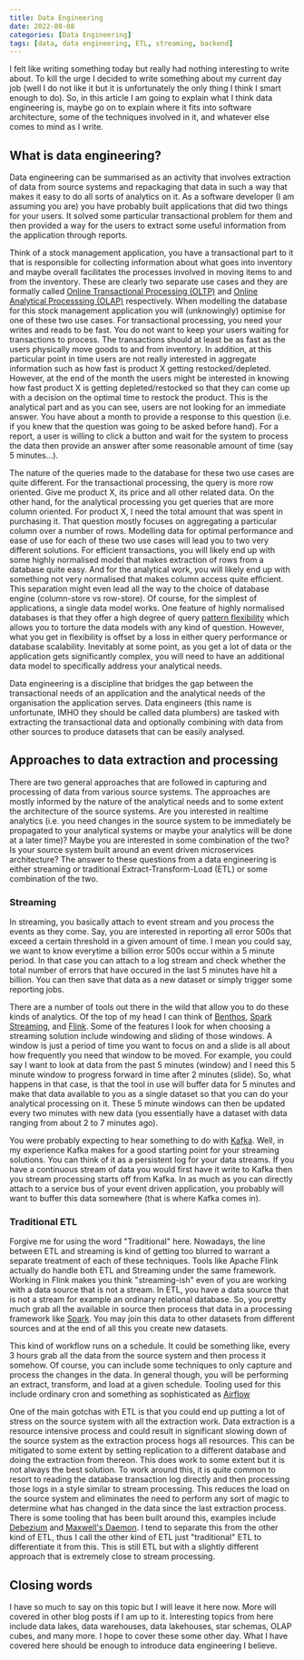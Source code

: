 ```yaml
---
title: Data Engineering
date: 2022-08-08
categories: [Data Engineering]
tags: [data, data engineering, ETL, streaming, backend]
---
```


I felt like writing something today but really had nothing interesting to write about.
To kill the urge I decided to write something about my current day job (well I do not
like it but it is unfortunately the only thing I think I smart enough to do). So, in
this article I am going to explain what I think data engineering is, maybe go on to
explain where it fits into software architecture, some of the techniques involved in
it, and whatever else comes to mind as I write.

## What is data engineering?

Data engineering can be summarised as an activity that involves extraction of data
from source systems and repackaging that data in such a way that makes it easy to
do all sorts of analytics on it. As a software developer (I am assuming you are)
you have probably built applications that did two things for your users. It solved
some particular transactional problem for them and then provided a way for the
users to extract some useful information from the application through reports.

Think of a stock management application, you have a transactional part to it that
is responsible for collecting information about what goes into inventory and maybe
overall facilitates the processes involved in moving items to and from the
inventory. These are clearly two separate use cases and they are formally called
[Online Transactional Processing (OLTP)](https://en.wikipedia.org/wiki/Online_transaction_processing)
and [Online Analytical Processsing (OLAP)](https://en.wikipedia.org/wiki/Online_analytical_processing)
respectively. When modelling the database for this stock management application you
will (unknowingly) optimise for one of these two use cases. For transactional
processing, you need your writes and reads to be fast. You do not want to keep
your users waiting for transactions to process. The transactions should at least
be as fast as the users physically move goods to and from inventory. In addition,
at this particular point in time users are not really interested in aggregate
information such as how fast is product X getting restocked/depleted. However, at the
end of the month the users might be interested in knowing how fast product X
is getting depleted/restocked so that they can come up with a decision on the
optimal time to restock the product. This is the analytical part and as you can
see, users are not looking for an immediate answer. You have about a month to
provide a response to this question (i.e. if you knew that the question was
going to be asked before hand). For a report, a user is willing to click a
button and wait for the system to process the data then provide an answer
after some reasonable amount of time (say 5 minutes...).

The nature of the queries made to the database for these two use cases are quite
different. For the transactional processing, the query is more row oriented.
Give me product X, its price and all other related data. On the other hand, for
the analytical processing you get queries that are more column oriented.
For product X, I need the total amount that was spent in purchasing it. That
question mostly focuses on aggregating a particular column over a number
of rows. Modelling data for optimal performance and ease of use for each of these two
use cases will lead you to two very different solutions. For efficient
transactions, you will likely end up with some highly normalised model that
makes extraction of rows from a database quite easy. And for the analytical
work, you will likely end up with something not very normalised that makes
column access quite efficient. This separation might even lead all the way
to the choice of database engine (column-store vs row-store). Of course,
for the simplest of applications, a single data model works. One feature of
highly normalised databases is that they offer a high degree of query
[pattern flexibility](https://www.alexdebrie.com/posts/choosing-a-database-with-pie/#introducing-the-pie-theorem)
which allows you to torture the data models with any kind of question. However,
what you get in flexibility is offset by a loss in either query performance or
database scalability. Inevitably at some point, as you get a lot of data or
the application gets significantly complex, you will need to have an additional
data model to specifically address your analytical needs.

Data engineering is a discipline that bridges the gap between the transactional
needs of an application and the analytical needs of the organisation the
application serves. Data engineers (this name is unfortunate, IMHO they should
be called data plumbers) are tasked with extracting the transactional data
and optionally combining with data from other sources to produce datasets that
can be easily analysed.

## Approaches to data extraction and processing

There are two general approaches that are followed in capturing and processing
of data from various source systems. The approaches are mostly informed by the
nature of the analytical needs and to some extent the architecture of the source
systems. Are you interested in realtime analytics (i.e. you need changes in the
source system to be immediately be propagated to your analytical systems or maybe
your analytics will be done at a later time)? Maybe you are interested in some
combination of the two? Is your source system built around an event driven
microservices architecture? The answer to these questions from a data engineering
is either streaming or traditional Extract-Transform-Load (ETL) or some combination
of the two.

### Streaming

In streaming, you basically attach to event stream and you process the events
as they come. Say, you are interested in reporting all error 500s that exceed
a certain threshold in a given amount of time. I mean you could say, we want
to know everytime a billion error 500s occur within a 5 minute period. In that
case you can attach to a log stream and check whether the total number of errors
that have occured in the last 5 minutes have hit a billion. You can then save
that data as a new dataset or simply trigger some reporting jobs.

There are a number of tools out there in the wild that allow you to do these
kinds of analytics. Of the top of my head I can think of
[Benthos](https://github.com/benthosdev/benthos),
[Spark Streaming](https://spark.apache.org/streaming/), and
[Flink](https://flink.apache.org/). Some of the features I look for when choosing
a streaming solution include windowing and sliding of those windows. A window is
just a period of time you want to focus on and a slide is all about how frequently
you need that window to be moved. For example, you could say I want to look
at data from the past 5 minutes (window) and I need this 5 minute window to
progress forward in time after 2 minutes (slide). So, what happens in that
case, is that the tool in use will buffer data for 5 minutes and make that
data available to you as a single dataset so that you can do your analytical
processing on it. These 5 minute windows can then be updated every two minutes
with new data (you essentially have a dataset with data ranging from about 2
to 7 minutes ago).

You were probably expecting to hear something to do with
[Kafka](https://https://kafka.apache.org/). Well, in my experience Kafka
makes for a good starting point for your streaming solutions. You can
think of it as a persistent log for your data streams. If you have
a continuous stream of data you would first have it write to Kafka then
you stream processing starts off from Kafka. In as much as you can directly
attach to a service bus of your event driven application, you probably will
want to buffer this data somewhere (that is where Kafka comes in).

### Traditional ETL

Forgive me for using the word "Traditional" here. Nowadays, the line
between ETL and streaming is kind of getting too blurred to warrant a
separate treatment of each of these techniques. Tools like Apache Flink
actually do handle both ETL and Streaming under the same framework.
Working in Flink makes you think "streaming-ish" even of you are working
with a data source that is not a stream. In ETL, you have a data source
that is not a stream for example an ordinary relational database.
So, you pretty much grab all the available in source then process that
data in a processing framework like [Spark](https://spark.apache.org).
You may join this data to other datasets from different sources and at
the end of all this you create new datasets.

This kind of workflow runs on a schedule. It could be something like,
every 3 hours grab all the data from the source system and then
process it somehow. Of course, you can include some techniques to
only capture and process the changes in the data. In general though,
you will be performing an extract, transform, and load at a given
schedule. Tooling used for this include ordinary cron and something
as sophisticated as [Airflow](https://airflow.apache.org/)

One of the main gotchas with ETL is that you could end up putting
a lot of stress on the source system with all the extraction work.
Data extraction is a resource intensive process and could result
in significant slowing down of the source system as the extraction
process hogs all resources. This can be mitigated to some extent
by setting replication to a different database and doing the extraction
from thereon. This does work to some extent but it is not always
the best solution. To work around this, it is quite common to resort
to reading the database transaction log directly and then processing
those logs in a style similar to stream processing. This reduces
the load on the source system and eliminates the need to perform any
sort of magic to determine what has changed in the data since the
last extraction process. There is some tooling that has been built
around this, examples include [Debezium](https://debezium.io) and
[Maxwell's Daemon](https://maxwells-daemon.io). I tend to separate
this from the other kind of ETL, thus I call the other kind of
ETL just "traditional" ETL to differentiate it from this. This is
still ETL but with a slightly different approach that is extremely
close to stream processing.

## Closing words

I have so much to say on this topic but I will leave it here now.
More will covered in other blog posts if I am up to it. Interesting
topics from here include data lakes, data warehouses, data lakehouses,
star schemas, OLAP cubes, and many more. I hope to cover these some
other day. What I have covered here should be enough to introduce
data engineering I believe.

